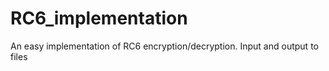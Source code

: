 # RC6_implementation
An easy implementation of RC6 encryption/decryption. Input and output to files
